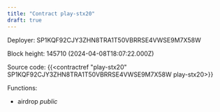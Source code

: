 ```yaml
---
title: "Contract play-stx20"
draft: true
---
```

Deployer: SP1KQF92CJY3ZHN8TRA1T50VBRRSE4VWSE9M7X58W


 



Block height: 145710 (2024-04-08T18:07:22.000Z)

Source code: {{<contractref "play-stx20" SP1KQF92CJY3ZHN8TRA1T50VBRRSE4VWSE9M7X58W play-stx20>}}

Functions:

* airdrop _public_
